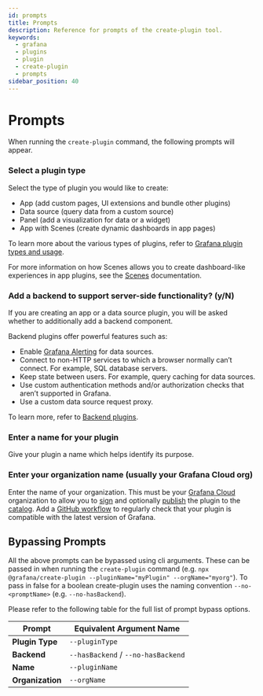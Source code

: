 ```yaml
---
id: prompts
title: Prompts
description: Reference for prompts of the create-plugin tool.
keywords:
  - grafana
  - plugins
  - plugin
  - create-plugin
  - prompts
sidebar_position: 40
---
```


# Prompts

When running the `create-plugin` command, the following prompts will appear.

### Select a plugin type

Select the type of plugin you would like to create:

- App (add custom pages, UI extensions and bundle other plugins)
- Data source (query data from a custom source)
- Panel (add a visualization for data or a widget)
- App with Scenes (create dynamic dashboards in app pages)

To learn more about the various types of plugins, refer to [Grafana plugin types and usage](../key-concepts/plugin-types-usage.md).

For more information on how Scenes allows you to create dashboard-like experiences in app plugins, see the [Scenes](https://grafana.com/developers/scenes) documentation.

### Add a backend to support server-side functionality? (y/N)

If you are creating an app or a data source plugin, you will be asked whether to additionally add a backend component.

Backend plugins offer powerful features such as:

- Enable [Grafana Alerting](https://grafana.com/docs/grafana/latest/alerting/) for data sources.
- Connect to non-HTTP services to which a browser normally can’t connect. For example, SQL database servers.
- Keep state between users. For example, query caching for data sources.
- Use custom authentication methods and/or authorization checks that aren’t supported in Grafana.
- Use a custom data source request proxy.

To learn more, refer to [Backend plugins](../key-concepts/backend-plugins/index.md).

### Enter a name for your plugin

Give your plugin a name which helps identify its purpose.

### Enter your organization name (usually your Grafana Cloud org)

Enter the name of your organization. This must be your [Grafana Cloud](https://grafana.com/signup/) organization to allow you to [sign](../publish-a-plugin/sign-a-plugin.md) and optionally [publish](../publish-a-plugin/publish-or-update-a-plugin.md) the plugin to the [catalog](https://grafana.com/grafana/plugins).
Add a [GitHub workflow](/create-a-plugin/develop-a-plugin/set-up-github-workflows#the-compatibility-check-is-compatibleyml) to regularly check that your plugin is compatible with the latest version of Grafana.

## Bypassing Prompts

All the above prompts can be bypassed using cli arguments. These can be passed in when running the `create-plugin` command (e.g. `npx @grafana/create-plugin --pluginName="myPlugin" --orgName="myorg"`). To pass in false for a boolean create-plugin uses the naming convention `--no-<promptName>` (e.g. `--no-hasBackend`).

Please refer to the following table for the full list of prompt bypass options.

| Prompt                                     | Equivalent Argument Name                                         |
| ------------------------------------------ | ---------------------------------------------------------------- |
| **Plugin Type**                            | `--pluginType`                                                   |
| **Backend**                                | `--hasBackend` / `--no-hasBackend`                               |
| **Name**                                   | `--pluginName`                                                   |
| **Organization**                           | `--orgName`                                                      |
